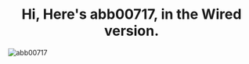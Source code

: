 <h1 align="center">Hi, Here's abb00717, in the Wired version.</h1>
<p align="left"> <img src="https://komarev.com/ghpvc/?username=abb00717&label=Profile%20views&color=0e75b6&style=flat" alt="abb00717" /> </p>
